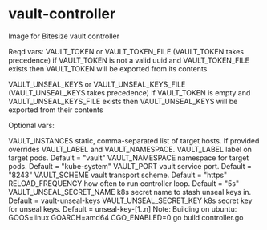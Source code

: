 # vault-controller
Image for Bitesize vault controller


Reqd vars:
VAULT_TOKEN or VAULT_TOKEN_FILE (VAULT_TOKEN takes precedence)
if VAULT_TOKEN is not a valid uuid and VAULT_TOKEN_FILE exists then VAULT_TOKEN will be exported from its contents

VAULT_UNSEAL_KEYS or VAULT_UNSEAL_KEYS_FILE (VAULT_UNSEAL_KEYS takes precedence)
if VAULT_TOKEN is empty and VAULT_UNSEAL_KEYS_FILE exists then VAULT_UNSEAL_KEYS will be exported from their contents

Optional vars:

VAULT_INSTANCES static, comma-separated list of target hosts. If provided overrides VAULT_LABEL and VAULT_NAMESPACE.
VAULT_LABEL label on target pods. Default = "vault"
VAULT_NAMESPACE namespace for target pods. Default = "kube-system"
VAULT_PORT vault service port. Default = "8243"
VAULT_SCHEME vault transport scheme. Default = "https"
RELOAD_FREQUENCY how often to run controller loop. Default = "5s"
VAULT_UNSEAL_SECRET_NAME k8s secret name to stash unseal keys in. Default = vault-unseal-keys
VAULT_UNSEAL_SECRET_KEY k8s secret key for unseal keys. Default = unseal-key-[1..n]
Note:
Building on ubuntu:
GOOS=linux GOARCH=amd64 CGO_ENABLED=0 go build controller.go
